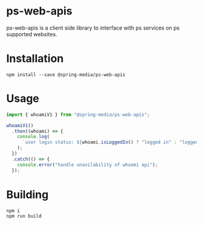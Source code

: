 # ps-web-apis

ps-web-apis is a client side library to interface with ps services on ps supported websites.

# Installation

`npm install --save @spring-media/ps-web-apis`

# Usage

```javascript
import { whoamiV1 } from "@spring-media/ps-web-apis";

whoamiV1()
  .then((whoami) => {
    console.log(
      `user login status: ${whoami.isLoggedIn() ? "logged in" : "logged out"}`
    );
  })
  .catch(() => {
    console.error("handle unavilability of whoami api");
  });
```

# Building

```
npm i
npm run build
```
